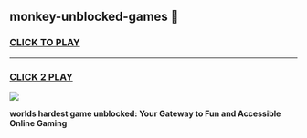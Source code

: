
## monkey-unblocked-games 👋
<h3>
<a href="https://premium.freeplayer.one?title=monkey-unblocked-games&ref=14F">CLICK TO PLAY</a></h3>
<hr>

<h3>
<a href="https://premium.freeplayer.one?title=monkey-unblocked-games&ref=14F">CLICK 2 PLAY</a>
  
</h3>

<a href="https://premium.freeplayer.one?title=monkey-unblocked-games&ref=12F/"><img src="https://clearcache.store/games.png"></a>


**worlds hardest game unblocked: Your Gateway to Fun and Accessible Online Gaming**
